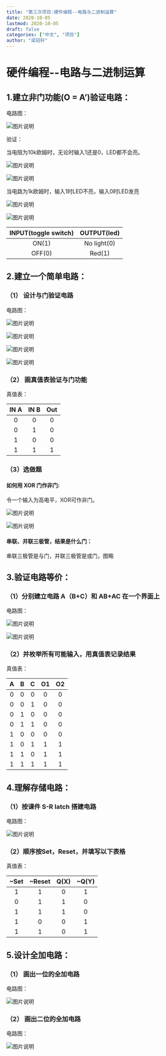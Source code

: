 ```yaml
---
title: "第三次项目:硬件编程--电路与二进制运算"
date: 2020-10-05
lastmod: 2020-10-05
draft: false
categories: ["中文", "项目"]
author: "梁冠轩"
---
```


# 硬件编程--电路与二进制运算

## 1.建立非门功能(O = A’)验证电路：

电路图：

![图片说明](/img/hugo/a3.png)

验证：

当电阻为10k欧姆时，无论时输入1还是0，LED都不会亮。

![图片说明](/img/hugo/a4.png) 

![图片说明](/img/hugo/a5.png)

当电路为1k欧姆时，输入1时LED不亮，输入0时LED发亮

![图片说明](/img/hugo/a6.png) 

![图片说明](/img/hugo/a7.png) 

| INPUT(toggle switch) | OUTPUT(led) |
| :------------------: | :---------: |
|        ON(1)         | No light(0) |
|        OFF(0)        |   Red(1)    |

## 2.建立一个简单电路：

### （1） 设计与门验证电路

电路图：

![图片说明](/img/hugo/a81.png) 

![图片说明](/img/hugo/a82.png) 

![图片说明](/img/hugo/a83.png) 

![图片说明](/img/hugo/a84.png) 

### （2） 画真值表验证与门功能

真值表：

| IN A | IN B | Out  |
| :--: | :--: | :--: |
|  0   |  0   |  0   |
|  0   |  1   |  0   |
|  1   |  0   |  0   |
|  1   |  1   |  1   |

### （3）选做题

#### 如何用 XOR 门作非门:

令一个输入为高电平，XOR可作非门。

![图片说明](/img/hugo/a91.png)   

![图片说明](/img/hugo/a92.png) 

#### 串联、并联三极管，结果是什么门：

串联三极管是与门，并联三极管是或门，图略

## 3.验证电路等价：

### （1）分别建立电路 A（B+C）和 AB+AC 在一个界面上

电路图：

![图片说明](/img/hugo/a101.png)

![图片说明](/img/hugo/a102.png)

### （2）并枚举所有可能输入，用真值表记录结果

真值表：

|  A   |  B   |  C   |  O1  |  O2  |
| :--: | :--: | :--: | :--: | :--: |
|  0   |  0   |  0   |  0   |  0   |
|  0   |  0   |  1   |  0   |  0   |
|  0   |  1   |  0   |  0   |  0   |
|  0   |  1   |  1   |  0   |  0   |
|  1   |  0   |  0   |  0   |  0   |
|  1   |  0   |  1   |  1   |  1   |
|  1   |  1   |  0   |  1   |  1   |
|  1   |  1   |  1   |  1   |  1   |

## 4.理解存储电路：

### （1）按课件 S-R latch 搭建电路

电路图：

![图片说明](/img/hugo/a11.png)

### （2）顺序按Set，Reset，并填写以下表格

真值表：

| ~Set | ~Reset | Q(X) | ~Q(Y) |
| :--: | :----: | :--: | :---: |
|  1   |   1    |  0   |   1   |
|  0   |   1    |  1   |   0   |
|  1   |   1    |  1   |   0   |
|  1   |   0    |  0   |   1   |
|  1   |   1    |  0   |   1   |

## 5.设计全加电路：

### （1） 画出一位的全加电路

电路图：

![图片说明](/img/hugo/a121.png)

### （2） 画出二位的全加电路

电路图：

![图片说明](/img/hugo/a122.png)